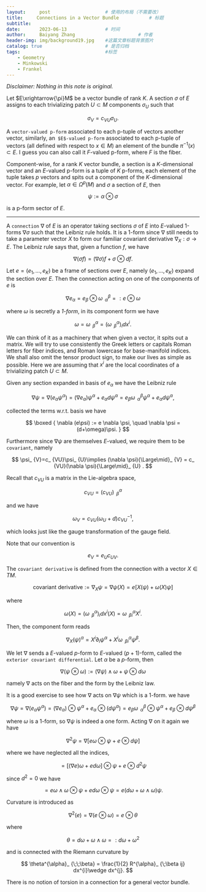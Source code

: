 ```yaml
---
layout:     post   				    # 使用的布局（不需要改）
title:     Connections in a Vector Bundle			# 标题 
subtitle:   
date:       2023-06-13 				# 时间
author:     Baiyang Zhang 						# 作者
header-img: img/background19.jpg 	#这篇文章标题背景图片
catalog: true 						# 是否归档
tags:								#标签
    - Geometry
    - Minkowski
    - Frankel
---
```


*Disclaimer: Nothing in this note is original.*

Let $E\xrightarrow{\pi}M$ be a vector bundle of rank $K$. A section $\sigma$ of $E$ assigns to each trivializing patch $U\subset M$ components $\sigma_ {U}$ such that 

$$
\sigma_ {V} = c_ {VU} \sigma_ {U}.
$$

A `vector-valued p-form` associated to each p-tuple of vectors another vector, similarly, an` $E$-valued p-form` associated to each p-tuple of vectors (all defined with respect to $x\in M$) an element of the bundle $\pi^{-1}(x)\subset E$. I guess you can also call it $F$-valued p-form, where $F$ is the fiber.

Component-wise, for a rank $K$ vector bundle, a section is a $K$-dimensional vector and an $E$-valued p-form is a tuple of $K$ p-forms, each element of the tuple takes $p$ vectors and spits out a component of the $K$-dimensional vector. For example, let $\alpha \in\Omega^{p}(M)$ and $\sigma$ a section of $E$, then 

$$
\psi:= \alpha \otimes \sigma
$$

is a p-form sector of $E$.

- - -

A `connection` $\nabla$ of $E$ is an operator taking sections $\sigma$ of $E$ into $E$-valued 1-forms $\nabla \sigma$ such that the Leibniz rule holds. It is a 1-form since $\nabla$ still needs to take a parameter vector $X$ to form our familiar covariant derivative $\nabla_ {X}: \sigma\to E$. The Leibniz rule says that, given a function $f$, we have

$$
\nabla(\sigma f) = (\nabla \sigma) f + \sigma\otimes df.
$$

Let $e=(e_ {1},\dots,e_ {K})$ be a frame of sections over $E$, namely $(e_ {1},\dots,e_ {K})$ expand the section over $E$. Then the connection acting on one of the components of $e$ is

$$
\nabla e_ {\alpha} = e_ {\beta}\otimes \omega^{\beta}_ {\;\;\alpha}=: e \otimes \omega
$$

 where $\omega$ is secretly a *1-form*, in its component form we have
 
 $$
\omega=\omega^{\alpha}_ {\;\; \beta} = (\omega^{\alpha}_ {\;\; \beta})_ {i}dx^{i}.
$$

We can think of it as a machinery that when given a vector, it spits out a matrix. We will try to use consistently the Greek letters or capitals Roman letters for fiber indices, and Roman lowercase for base-manifold indices. We shall also omit the tensor product sign, to make our lives as simple as possible. Here we are assuming that $x^{i}$ are the local coordinates of a trivializing patch $U\subset M$. 

Given any section expanded in basis of $e_ {\alpha}$ we have the Leibniz rule

$$
\nabla \psi = \nabla (e_ {\alpha}\psi^{\alpha})  = (\nabla e_ {\alpha}) \psi^{\alpha}+ e_ {\alpha}d\psi^{\alpha} = e_ {\beta}\omega^{\beta}_ {\;\; \alpha} \psi^{\alpha} + e_ {\alpha} d\psi^{\alpha},
$$

collected the terms w.r.t. basis we have 

$$
\boxed { 
\nabla (e\psi) := e \nabla \psi, \quad  \nabla \psi = (d+\omega)\psi.
} 
$$

Furthermore since $\nabla \psi$ are themselves $E$-valued, we require them to be `covariant`, namely

$$
\psi_ {V}=c_ {VU}\psi_ {U}\implies (\nabla \psi){\Large\mid}_ {V} = c_ {VU}(\nabla \psi){\Large\mid}_ {U} .  
$$

Recall that $c_ {VU}$ is a matrix in the Lie-algebra space,

$$
c_ {VU} = (c_ {VU})^{\alpha}_ {\;\;\beta}
$$

and we have 

$$
\omega_ {V} = c_ {VU} (\omega_ {U}+d) c_ {VU}^{-1},
$$

which looks just like the gauge transformation of the gauge field. 

Note that our convention is 

$$
e_ {V} = e_ {U} c_ {UV}.
$$

The `covariant derivative` is defined from the connection with a vector $X\in TM$. 

$$
\text{covariant derivative}:= \nabla_ {X} \psi = \nabla \psi(X) = e[X(\psi)+\omega(X)\psi]
$$

where 

$$
\omega(X) = (\omega^{\alpha}_ {\;\; \beta})_ {i}dx^{i}(X) = \omega^{\alpha}_ {\;\; \beta i} X^{i}.
$$

Then, the component form reads

$$
\nabla_ {X}(\psi)^{\alpha} = X^{i}\partial _ {i}\psi^{\alpha} + X^{i} \omega^{\alpha}_ {\;\; \beta i}\psi^{\beta}.
$$

We let $\nabla$ sends a $E$-valued $p$-form to $E$-valued $(p+1)$-form, called the `exterior covariant differential`. Let $\alpha$ be a $p$-form, then

$$
\nabla (\psi \otimes \omega) := (\nabla \psi)\wedge  \omega + \psi \otimes  d\omega
$$

namely $\nabla$ acts on the fiber and the form by the Leibniz law. 

It is a good exercise to see how $\nabla$ acts on $\nabla \psi$ which is a 1-form. we have 

$$
\nabla \psi = \nabla(e_ {\alpha}\psi^{\alpha} ) = (\nabla e_ {\alpha}) \otimes \psi^{\alpha} + e_ {\alpha}\otimes (d\psi^{\alpha}) = e_ {\beta}\omega^{\beta}_ {\;\; \alpha}\otimes \psi^{\alpha} + e_ {\beta}\otimes d\psi^{\beta}
$$

where $\omega$ is a 1-form, so $\nabla \psi$ is indeed a one form. Acting $\nabla$ on it again we have 

$$
\nabla^{2}\psi = \nabla[e\omega \otimes \psi+e\otimes d\psi]
$$

where we have neglected all the indices, 

$$
= [(\nabla e)\omega+e d\omega]\otimes \psi + e\otimes d^{2}\psi
$$

since $d^{2} = 0$ we have 

$$
= e\omega \wedge \omega \otimes \psi + ed\omega \otimes \psi = e(d\omega+\omega \wedge \omega) \psi.
$$

Curvature is introduced as 

$$
\nabla^{2}(e) = \nabla(e\otimes \omega) = e\otimes  \theta
$$

where 

$$
\theta = d \omega + \omega \wedge \omega=:d\omega+\omega^{2}
$$

and is connected with the Riemann curvature by 

$$
\theta^{\alpha}_ {\;\;\beta} = \frac{1}{2} R^{\alpha}_ {\;\beta ij} dx^{i}\wedge dx^{j}.
$$

There is no notion of torsion in a connection for a general vector bundle.

